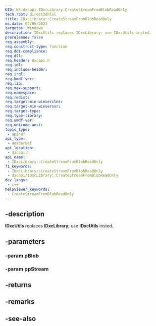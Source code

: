 ```yaml
---
UID: NF:dxcapi.IDxcLibrary.CreateStreamFromBlobReadOnly
tech.root: direct3dhlsl
title: IDxcLibrary::CreateStreamFromBlobReadOnly
ms.date: 04/05/2023
targetos: Windows
description: IDxcUtils replaces IDxcLibrary; use IDxcUtils insted.
prerelease: false
req.assembly: 
req.construct-type: function
req.ddi-compliance: 
req.dll: 
req.header: dxcapi.h
req.idl: 
req.include-header: 
req.irql: 
req.kmdf-ver: 
req.lib: 
req.max-support: 
req.namespace: 
req.redist: 
req.target-min-winverclnt: 
req.target-min-winversvr: 
req.target-type: 
req.type-library: 
req.umdf-ver: 
req.unicode-ansi: 
topic_type:
 - apiref
api_type:
 - HeaderDef
api_location:
 - dxcapi.h
api_name:
 - IDxcLibrary::CreateStreamFromBlobReadOnly
f1_keywords:
 - IDxcLibrary::CreateStreamFromBlobReadOnly
 - dxcapi/IDxcLibrary::CreateStreamFromBlobReadOnly
dev_langs:
 - c++
helpviewer_keywords:
 - CreateStreamFromBlobReadOnly
---
```


## -description

**IDxcUtils** replaces **IDxcLibrary**; use **IDxcUtils** insted.

## -parameters

### -param pBlob

### -param ppStream

## -returns

## -remarks

## -see-also
